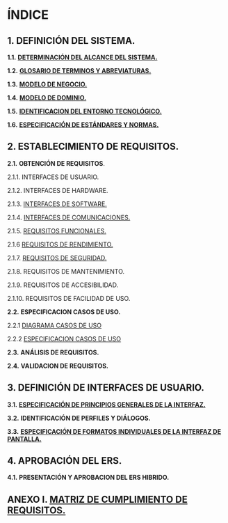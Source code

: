 # **ÍNDICE**

## **1.**      **DEFINICIÓN DEL SISTEMA.**        

**1.1.**         **[DETERMINACIÓN DEL ALCANCE DEL SISTEMA.](documentos/determinacionAlcanceDelSistema.md)**         

**1.2.**         **[GLOSARIO DE TERMINOS Y ABREVIATURAS.](documentos/glosariodeTerminosYAbreviaturas.md)**         

**1.3.**         **[MODELO DE NEGOCIO.](https://www.draw.io/?lightbox=1&highlight=0000ff&edit=_blank&layers=1&nav=1&title=modelo%20de%20negocio.drawio#Uhttps%3A%2F%2Fraw.githubusercontent.com%2FDptoSIC%2FGestion_Alumnos%2Fmaster%2FERS%2Fmodelo%2520de%2520negocio.drawio)**         

**1.4.**         **[MODELO DE DOMINIO.](https://www.draw.io/?lightbox=1&highlight=0000ff&edit=_blank&layers=1&nav=1&title=MODELO%20DE%20DOMINIO.drawio#R5V1bd6JIEP41PsZD01cejZoZz4kxJzq7M49EibIHxUUyifPrt4mASrWiiTQsvhi6obn0V1Vdt640cHv%2B%2Fi2wl7O%2BP3G8hmlM3hu40zBNhJgl%2F0Q9602PaWC26ZkG7iS%2BatsxdP84cacR9766E2e1d2Ho%2B17oLvc7x%2F5i4YzDvT47CPy3%2FctefG%2F%2FqUt76oCO4dj2YO%2Ff7iScbXqFybf93x13OguzXzy3k4vjL1nN7In%2FttOFuw3cDnw%2F3BzN39uOF81eMi%2BbcXcHzqYvFjiL8JQB9%2FZ9a3zr9cP2e%2FfZd%2BnzixjcxHf5bXuv8Qe3Ov2m7Bn2hqNuvxW%2FerhO5mMWzj15hBr4Nh7qBKHzfvCdUPqlkkYcf%2B6EwVpeEg8gJm7SzaCYQG6Qwc2mRRDijHCDCoE359%2B2s4%2BQ2PTNdmaextNsx4BP04dt50QexNNyxhSZYA6ciSSRuOkH4cyf%2Bgvb6257bwP%2FdTFxorsasrW95t73l%2FHs%2FeOE4Tqmd%2Fs19GXXztzK%2BQvWP%2BPxH41fUUNOVtzsvO%2Be7KzT1qQVUb1sLvyFs%2Bm5c6MvTs7Hz0QshTD6nuMAys%2F3X4Oxc2SaSMycdjB1wiPXcTVBBI5nh%2B7v%2Ffe4OJa4FCzf3TCFUh5vkOQ0bm6RjBrrXVgLIIASEKcHZIAeyAmUcPc%2F%2Bg%2BDoiUbxvtyjVs8V6wZGsUaqw4r5HFCWSKNn0jgiJVJ4BwQePvH07Bo%2BuaGsU%2FfgqBK0beo1bKd8E3KK792WUXJNxdkBJRo3rmc8EVG%2BBgqZ8Je71yw9N1FuNq582PUsSVFE2VELTKIStZuqWnzhC1tpa%2F6eXKzakVuhYnUkymJlEFJmGWMEYGOEFL%2BcK40ZQqlw0TGlkWIW9r7tUd6pWurJ1MepWWu5gha5A2TefKFbyfub3k4jQ4jIz2y0juPo0Fy%2BjlIziY98gV2xhSsECBqZk15QXIteVOnSoBKMuVLE7YXEaKK9dbcx5kppWR6xw3HxTfZQniucOYnPbVY4VqO%2F6BuBERRdp1U6mtFExCh5yzu4KWPDi%2BI%2FqAz47H71O8NB8OipTvf%2F3jKquXNSMCpNGemWlKqMp2orn%2FCa3JJKcBO1JzQRcw%2FuN5YWb1CyXmXFhfQGDhLXpxnSxQkLxiQF61h79tDa%2FTjqfDQTtYBKkR%2BXEeryICOM9RsLsC0yCkI99k%2BcFbuH%2Fv544KI12JKklfT2wbtyJ5IVKxizo%2BanjtdyGPPeYluFc2rO7a9VtwdRuLmdrW0x%2B5iOvqQPdL%2BvQgKlGSpkOcJbqIAwSwMBHEVILCMvmPlsYJeEKwrAIEYKGufcivPZa0VhuTGtYaB09MW89JAgP4XCQKqFwjSFAK%2BGiQqBQMGMCRereUeEOzf1yiB5tZzF85N8mpStzEs%2BWp0ez7xgvUHne79IHKddaOfQb%2F30BvsOMyWB91l5SAeDXvxF2FiR%2FC4fWfPXS8Cb%2BTOHanFGg%2FOm%2Fx98uf2IhkSv3tkKMz8wP0j%2B%2Bzk3V%2BkldL2PT9opLbLi%2Bcuvyen5fFfl1MGMaEgzwflewctnfqgCY1ro37iN%2BMDoYI2yVEQsFa2p1ewBLIkRTCVvTiPE%2FSCUE5qyJm%2BlDQiTniSWZIfE48aj04gRWboBI2Le0pMoQb%2Byw73jCnNGD3mANm8J3CAVMWRL9fmjBBi5AzHCpiNLw4vIY6QZA%2BXlHy1l0SCjjPMgcBu6sGsXIaBGXsUqplhAKiPiHOcikSIM4YXRLzQZaOIUN%2B17ketYSNapE4NT8Mo90cS%2BkO71yopos2zSmvVwh5mSWlHKXNPXHvuLyYa%2BRsXFGSAa6xSKbt0kIFkAmtHV6NKLma47Iwj83%2ByMmFduW9f2yIBHWAPgw9RXqiwNS2j6sIWQ5%2FUxJbtiRM9zQttMEX%2FazNVWgdwb1YuJFynpYqhy6bWiGS1P4GrBQf03kydVehKwV4vIBBI9M3lC6YVCBj3D11HLna1QoGZ2RhGrh9NawwDwwSDsb9YvdZOLhEDGkpyOa8QQ5BrCK0SQ4CoXu5eaq0cQaBuWb8Qi1wdADcIXqUoCzGvgBsUIcco2FUlboD2RP1gIPi0XO%2FSeAGaEDUEwQCmnDpoUh4vXEPglwCzoWK8AM2GGoJgZQszVAwEZTJm3RLQoG%2BpYjmxtCSvtrb9sF%2BuynIoIpHBVU9OARbgsSJDAwWEPii0Z%2B567e9Fb63AGPjKOcrL49LrK6fXYGIQA1Qv47nZzFoXE6o0MWq2mGADWHrMMnLYQe9iAo2M1UeI4sX13Jo5A7Fiac9lCqoTDV5OaaBPZV%2FpUwe%2BWvXiYIJC0xSUI7L5zW4KjLIsGKWEmUgQwUnmAQe0g4ut39Dq7P587HZ63YdRt%2BBFHNGsHYLyLHJltQyCD2PyNaF1DdagyhDJDarqXTuUUaQahvMUUDCctylJaxSJKjer1kybkpMNYGCV2iRCr2G7KhbAtsiHQatgSliv1tyAOQhtIyN345peHJQ7VmvGDorFQbBK7d5mJRUc1WYhsHiCC6%2Fw%2FSkHINhXbinLjRxKpD5veDHeRAadNZ3uY%2Btp1OpLe6Togr4sG5w6qRC%2F1orVpZas3ttkmFuyOqx68fZTc9E3RHlxvwBNclByavaevaeRCnBjdd0hTS4GBs23OqcoU85Pm%2F6ycpQZNB7qaU5zI8MI6hWtNGOaK82HmqmtDAN2yM020Kq1JvUgrkQ8kYTEU6bIteW0SideUoHZA3vpthrKJ%2FfSpTEPiyRFG6L73hhNw8gJfRRbqeHkauAXMWZgWIRnKsIJtafzXO2Hm%2BC%2BTEdFB5Z5rIXOMr5MccbwYowvfg15oEAnEFRJHqWtRsos0Jq5FKVSAFxZtFLF17gy8lczGCgB9SArp5wpK9TWDAeeTRhEhlkp%2FzqHFmPgyPn6UzPdGGcTEgi3qpS2I2CcY%2BV77titm5FiMhBzIqRaUECrsX77%2BECpRJSHgdYouIDRgvphoNpLqc4nvzwMsrn958wbM2P7P65x9z8%3D)**         

**1.5.**         **[IDENTIFICACION DEL ENTORNO TECNOLÓGICO.](documentos/identificacionEntornoTecnologico.md)**         

**1.6.**         **[ESPECIFICACIÓN DE ESTÁNDARES Y NORMAS.](documentos/especificacionEstandaresYNormas.md)**         

## **2.**        **ESTABLECIMIENTO DE REQUISITOS.**        

**2.1.**         **OBTENCIÓN DE REQUISITOS**.        

2.1.1.        INTERFACES DE USUARIO.        

2.1.2.        INTERFACES DE HARDWARE.        

2.1.3.        [INTERFACES DE SOFTWARE.](documentos/requisitosSoftware.md)        

2.1.4.        [INTERFACES DE COMUNICACIONES.](documentos/requisitosComunicaciones.md)        

2.1.5.        [REQUISITOS FUNCIONALES.](documentos/requisitosFuncionales.md) 

2.1.6         [REQUISITOS DE RENDIMIENTO.](documentos/requisitosRendimiento.md)

2.1.7.        [REQUISITOS DE SEGURIDAD.](documentos/requisitosSeguridad.md)        

2.1.8.        REQUISITOS DE MANTENIMIENTO.        

2.1.9.        REQUISITOS DE ACCESIBILIDAD.        

2.1.10.        REQUISITOS DE FACILIDAD DE USO.        

**2.2.**         **ESPECIFICACION CASOS DE USO.** 

2.2.1         [DIAGRAMA CASOS DE USO](https://www.draw.io/?lightbox=1&highlight=0000ff&edit=_blank&layers=1&nav=1&title=diagrama%20casos%20uso%20GestionAlumnos#R7V1bc5vIEv41rjrnwSpmuD8qcpLdiu14Y3vXm5ctLGGJYyQUhGJ7f%2F0ZJAYxF8GAYBjF8kMiIUCop7un%2B%2BvbmT6av36OveXsKpr44RnUJq9n%2BsUZhEB3DfRfeuRte8S2sgPTOJhkJ%2B0O3Ab%2F%2BtlBLTu6Dib%2BijgxiaIwCZbkwXG0WPjjhDjmxXH0Qp72FIXkty69qc8cuB17IXv0r2CSzLZHHWjvjv%2FmB9MZ%2FmZgudtP5h4%2BOfslq5k3iV4Kh%2FSPZ%2FoojqJk%2B2r%2BOvLDlHiYLtvrPu35NH%2Bw2F8kIhd8uVp%2BmfiT%2B%2BTv5cNydHdj%2FPPlyzm0trf56YXr7BdnT5u8YRKg2yBqozcfXmZB4t8uvXH6yQtacHRslsxD9A6gl%2BwTZQ%2F5048T%2F7VwKHvCz34095P4DZ2Sfeo4GWEzdgEWAANr95d9%2BrJbCoDpOyssg5kd87LVn%2BZftCMQepHRqAa9gKMWvQDAgpITzLZ6ItjN%2FVP4cxp%2BW4e394vnq%2Fsv1w%2FhOVSLXpZFksvWTHkEGsGvk0%2B3zizxL0e%2FnX%2F%2B4%2Bnh%2B%2FDcZOkxQRooe7uIFilh4mi9QLyIDmjoXRQns2gaLbzwMoqWGXH%2B5yfJW6Y%2FvXUSkaTzX4PkIb18YGbv%2FibeXbxm9968eSu8ufHjAP1SP8bHFpNhqld3D4eOfArSH735fO8iraJ1PPbLZCtT71489ZMSimXnpWQqXfLYD70k%2BEkq8vY1AsPgw9Hw4uPV70NmYdEOsExfrufhcJxEiKIfUs4N0G5z6T364U20CpIgWqBTHqMkiebohDD94IM3fp5ueGAUhel16G760%2BavcI9hGEzTa5OIkptonYTBwh%2FlW2TpOokLk2sPzFJtzdE%2BOke2rK60tcDmlpJ1WYscua3hPeKbaKVkgrZOUEl3tJ53MbtTpVy6FNXM1RtV2K0dScxqHSKFhA5fBqvEO4NWiB7jwyM6Yk3TV6N1vIpW7HGGoOhnJyTlVkkcPftYojNl%2BoQ0KXXIy%2BR6jCjsxxyBnweTSbhvqcito%2FXVwpIvuI3CzgwzQ1TWuxN03aRsMcMxB0Al69WUL%2Fj5wigs%2BYDdKHii781TEiweV9sNgxb5Cx8RI%2FHmiB4NNUIPkl5jeZQRdYHtq2tR5%2FldajmqbhlLV7FyxvHaxEf%2F3K%2FWXhwcEUvbe1ZZXZaGrBfBKmbG8Sr6dwv0GA%2B5i4bebP0728Tvdx7e5l3RxWvHMdwrbU0cv1KervT8CutolgidsIOYfcNNFKCflusAm3F%2FHIvr%2FuBbbgmR3QUWkDrqxgCyd%2BY7VvjOW9Ixd97wYk6XA9hTBMVpwp7wV2JPRynuNMj9ybAp3SXKjC51H1oHds16ekes9ytxHsCLqwjvdaYZ0Z0pq0u2JhTwoCRASgBQYglMSLiafZufUMAdV1xsx9E8GMsTYet9SLB6to1IRK%2BMU%2FO4rkaw7cDe2d5bFnTRLytn3om3mm28nS086MUJ%2Ftpo6S%2FwsUKwpcDtjk7we%2FZlNUM76GFa3L0cQd6HavE%2ByAH6nW%2Ff0HgyAcPthtMnt%2Bs8R3Pr1j9Fmyffsb31Yx1t%2FP08%2BnQ%2B3iLTw5TI08f%2FQBP9OEQa9Cwa9fq%2F6ZuUe7T0vuerTWAyvQ7A5evu3jskIYMkQvad%2F5ogAcyPkefjd9l1n7a%2FQhF4on5Ejd7WEYOUo0qGTJhCFzDGu0beTAfSImUCTSmYXRdJqmmwpTSzhHD4X8QOqr0BHbA7mIK7g24qtTsYNLMZlH5HhrjZcLfQNZq1dZvL2rJ2CwHbqGt5dzQKgMDr2J94s9A6K94tR9HylVA4ioa3oj1RtE2k%2FFhiCDXorUoMwTg0htDhrmMrs%2B2I%2BiSYmRXZdZh9gNx1DMsc6MW%2Fht65YdE7UNWdO96BDMhh6nfsr6iRM1TbrzFshq9w4kFfvowDGHKTP7uI%2F%2FWccZup4hwXFVPFhD4ntGrGJAya1Flqr2G0rXZbT%2B59sV6fXy6BNXz7fP0Mf9zdra6%2F56isaHY2aMgrFYQvoIokpljBAXsXrBqOFg1mHoy1QQrxMHRK4vfsMOytTLxZ7AtV7tkFEem9t8Jpy%2FSEVckzGxQ%2B6Dpa%2BZMZNKyjgaoraAhSo6t7mCts6gpQ%2BztA%2Fe%2FQq66w6Cvs2t9RSV3mO1ziCvRiu8TtWibCyeXyfGMbJ6X15wP2kFpuHEFuucEiKVceMs0WwTxI80X3JJbz3OXjcKBrLMobaen15kCbPF%2BDK9GdxvZNWqhllqjxCSOSg9OyUOeLobBQm2ySw8cQCfSiiHepKJw1iKsKumUKJ950J5nQpENPCshmtwXc5WuhsmyyhsjIR1ZgX5I5CWLEadviTuSHpETpgNyvJFUzLs1DaIXV4C0G6Ex6sYUuiE1nqG89bDpHRyozwywdEpCMBq2G8PQ%2BIIVfN90KlII34%2Bq4qVrZ8pYFB7bpWFCzHNcyTUCwqGXaA6Dbrg403TAcnJRVF792THNQ%2BAqbBARMzRmgYwb%2BIipM2zGUbdZLNBOWgYFmUolmtlmVaLYHnGxZClgMq73kMrzvHZsYGMAm07%2FIQI6ra0S4pWEmgWPYAyeVo63E2dR3uIOCFGBsVpIY2KzR3I4Y6EAnxcBtmCvcthRw%2BF5wMzg25rahy8tt3BnLbfC2C9Fa7%2BNtU%2BuVt4URhO6cFJsC1E1OvozUQJvdPGmwnMjNSdUbKXhO7DuOZvcAfeTcWMt3lcsl9dJHq3bIndsDyEi0ZhyR24MDC6rsdKkNtd%2BbMQzkZB7uzdgutbnJrb20ecGcd6yujjT5xqHgIIsTaZGbeqOz%2Bqyq511L2ThEWmKp9tubc1GdAsmz%2BBVKxsmkujoXxxBUuXIa7TkijqPM1psalalgc%2BRKcgcz1r4sZmAPV0j9eMk69la9G2ctkJuDaktuRKTVTA87hrTCCuWmkB4TTip0FFNk7dr33GUUD4ZIA4CbL7QjutCKwWGOrg%2BgbkLXAMC2DKoNaFr2jj%2FRTAcbRbXhMFD2JaYGB7vP0NdYUj0I3Ay914JRQOeeW1rPBrDFwwlPjpWSnVDdPXyoDl7kKpCJ6uqUcdZ7JqrbQyaqewSZqC4bhr5YL0MkRamLoHDSWg3iqpK0BvCYkD4chIORjiobkjBD67eu6W6OABRtLYBzaRRxDAAGivv3J0sZRnDhqx3CjDXEip2q2FEGwwhHIQ4NL1ClOY5Bqag9dnvtUiaNTjYnS2dYb8OteT71Q%2ByKYh6Xns9Cnt9NKQ%2BA7lHIXVEyHIuQjYGmuVUufyUs3booyxBJt3WRPEyHY0O45%2BAGEOakDrZ8hdlFMSwQcBqKUoVhpbC9zICH65K5Vo7dt48HuA3JtijEauktWgVS6oAlwWIcrtPm%2BUJoyfZRhdGS2F8F%2F2aOeSo22SaPzjY%2FnJkXqXeGVMQW6yGctdB%2FSjiu2nZeFHqIcbCY3m10zrnRDsuY9PZvsSzjSPXIdF4UUQGOqQWv%2FboM49D2pcX68JIZhlNIVIyphuv5gkVM5Oplqv5d5%2BDbsgfq9Ad81Ol3qKw9gyNZ1Y06dNXsXzbkQ1e6VwyfwSJVWeguU8iQw0X3ZgS9F38CnHdYpz9Nv45r2kCMrNLYebK%2FhOOKkZq%2BsKS6EJBDDQpxKprA0NmETkWbGeb%2BmgxEB1e4973%2F9Lj7FH180yC8%2FKZokQyxaB%2FP2YdMkpV3uaXZMsRKI5pYHvYioFSam1PRYom5P5QiX0Zv8kVuPM1wrlpZbke5uyhnF3K6A2%2BBLUW8KBvHl%2FOOa703mgawz%2FxSXScmijSSs37x5JaHcWGotuudyUo7yNvAQKbW5l%2ByCMi17EH%2BEfqXSugTTRusKNU1S0t129oa6a2uwpRkztcqzq9pqrq0qVpl2lL3rwpu0qawXdEL0aGTqqQEQ40TQqoyQmqb5D7VP6TObc11Yhh1GIbUIjlc3B%2FD8BJWTwyjCsNgDzJnGI4hLJlh9hcinximf4ZxqSSy3I7qj2F4vbZODKMMw1CZJLbdd5TXqhlIOeFZ7eBZ2HgVwLNEa%2Ftax7PCaDYF36On1cPE%2BPr5%2Bp%2BH29DZM0jzIMFvQ8KFyzJC79EPP%2BQqDxdanUH9afPHXdZy2Tm8iuhcG%2BgWJCsY8QTlpqAKdRt8RfT0tPI7qXkEnGanhbbQFx5SwmxwG4lTgDTt2Ug%2F%2B6AvFAt%2B6y65Jq5o6X2HCSbwtMMrvMPbBoWmA1yY3N8Wf8oVVZplnH3DZXpkmeOIcqpq3Qn36M23TFWClZaikOZJV2Qi79pUNp7DyXmVqyxsVVxICaHaNvQKoaiaKxk8UOwIUyJsRfrgVTWPUrwTHtk9BHmw2uZPEle13yWvUSwdwNrT%2FCBdN1A5MZC5QpMxaS9fiz0lGJcB4pgznESkVo0c6H9cPeB2JVfAmDm5ypkQAZpn%2BrZldNb8xTUcfiBUw3HhI5ok3jyt%2BOCgXQIrqFj7SUsz6PoPJNrkTHYxQe%2FOAnWE0gW76C9DjojfZQ426EapDVwrT07f3tzW88kesrpSkiUzbSfD477ePVSrNzMudAqbcSsy75gLnIo%2BIUCn09jbv4DO7quaRMxcYFZdAEov6Mg6wjZZHzVgHemA4x10Ly7aHXijDR0HKss09yT2uwGw9hWAvqJlx%2BHFen1%2BuQTW8O3z9TP8cXe3uv5%2BDmA9yfg1pEEyc3Mp33pftWaszU6Gb7k4is92ply2a6ETeDnHNM06kaJGnU5YjcNLtNKzaI%2B9vV7KI%2Fh18unWmSX%2B5ei3889%2FPD18H56zykwpFuIqK7VUFZesoG3%2BORCsYdsnDC%2Fvr66%2FMquPrJ5l%2BnI9D4fjJCq6yJdpcs9NtAqygcOPUZJE8zOhrB8%2B8lFgmmidhMHCH21Te6pWqgYOYtFGAuDgIDrHo7a68qhLwoDvsk%2B3YpiMjZtzZwxjciob5HbiFmh332i2qe1C0gh0jSozUK1xva7o0CHFRjgAzXAHm%2FEM2YwFsmmAY2mDfIADOoMaN%2FpLzHBwTlPgVFaCdOd9i5M1JVUJAnd%2FAem7ZBg1plsczFgmZ7yZVMbidOKr5CuaMbSUMTKmUS7GedyKyNTpOTsA7WQVETK5mgnbi%2F23S2vPxZaPjneRbyM8y00d2JzGg7SqABQDtFfn2zAeccv45c39U%2FhzGn5bh7f3i%2Ber%2By%2FXDyFGRPocJ2TRYwBktlrkEoUtHljG0TwaB9G2rGesxOCc0vVUcm5OWfiAk%2B%2FFppJcBUhKt3OLRBJN5E6INWkd4bA2VGd8zCUtO2HmcBS50QRKAp9opQaB%2B3vVnxHKjyE1SA1WvAa5%2FXxw0QWXE6I8aL1Zl3mn8bR5cJZPZlNLwQG684MC2a6n1g9KZ7sCOqvKgAN53R%2F4yvbU8UxpltHopHpNYmUoN2jc5%2B7cRYaH0HYr7LgfQZyd0%2BTw4uPN8Nvd8Orj9d07CLabFBihO%2B7AKXQddRkB6yryXsYtxSyINVKGSTam9n619uKg34bBIJ8%2BlbvNmlmEOwXrATozhSCLl9OTOChjMiPrL1Gw4TjUpmFBa6BQtQZnEFW6Op74nJRijY1ijoGl0ZEA4Y4x5uH0vvp9bH2xb6bOp%2FPox%2ByPb98%2FjpZcVPNk46lj4%2BEqRewWcKKNXZl43AZfGHqXZOM1K8g%2Bawq4CRl8fLqw9p5q1fb854Y8BfCLN2wr5exW%2BrVZruMQgot9o6aJV602aCvj4KJtOU7WaCX%2BFWjQFinXm02DdNhdhxKjZXwSN%2BiFIr%2BbhWZQs8igm1eeikUtmuZIcokGj1WzcuGzd6lZ2%2ByEadqkWB%2BqWPFtKAO7Oz3Lbri3URiMg23XDiQ380C5iIYOyQRfADnjFeTq0po5SxJVKasMM726G%2Bm4vY2jGxV6tWVVqgur0ta7CvNTeSy6uaFOOy7tZXHzVRO3%2B%2BV7VNK4RqMVHW0Ayvo1DlPS%2BNZddCsuk5SiMbxcL7Yq%2BpMXJl6aXZMGoUeht%2FIV09bQZGzfHJTtTV%2BzTVgUAgmq00VbgglM1TSwyWhgQ64GxvGTkwbG439a6RfPzG08TAF3r3HZmtLdHMzriJfi6G0%2BT9Yx57N%2B9S%2FVFx5onMkvcrUvDqt0bC7vM331HYKwwWQHGswrNyWZvj3avoetHLfY%2Bj3qxzw02IaCNKBBmahQdQ2ps0bpn2gdJirjBtQ0cQBciXbo7Ptfd%2FHjn%2FF49vUxjp6X4XQSdtIvpGHqb32bkvuLRENPeGyyfMXGfex6nrdQi3f1FVsZS7ai18jWDwfqtDfuBa1oOC4h5BgpTdrDSxbVHo2Qsucu5uHHPjGiviorp9dtiMm7gVrf25CaVp0qeS8WlQ0PQHejENHbOEoTk3aaDPHg7Cqa%2BOkZ%2Fwc%3D)    

2.2.2           [ESPECIFICACION CASOS DE USO](documentos/especificacionCasosUso.md)

**2.3.**         **ANÁLISIS DE REQUISITOS.**         

**2.4.**         **VALIDACION DE REQUISITOS.**         

## **3.**        **DEFINICIÓN DE INTERFACES DE USUARIO.**        

**3.1.**         [**ESPECIFICACIÓN DE PRINCIPIOS GENERALES DE LA INTERFAZ.**](documentos/especificacionInterfaz.md)        

**3.2.**         **IDENTIFICACIÓN DE PERFILES Y DIÁLOGOS.**         

**3.3.**         [**ESPECIFICACIÓN DE FORMATOS INDIVIDUALES DE LA INTERFAZ DE PANTALLA.**](documentos/formatoInterfazDePantalla.md)         

## **4.**        **APROBACIÓN DEL ERS.**        

**4.1.**         **PRESENTACIÓN Y APROBACION DEL ERS HIBRIDO.**         

## **ANEXO I.**    **[MATRIZ DE CUMPLIMIENTO DE REQUISITOS.](documentos/matrizTrazabilidad.md)**         
